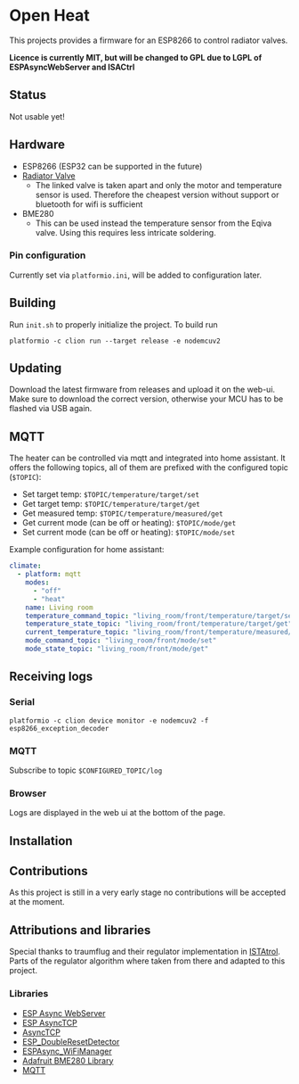 # Open Heat
This projects provides a firmware for an ESP8266 to control radiator valves.

**Licence is currently MIT, but will be changed to GPL due to LGPL of ESPAsyncWebServer and ISACtrl**

## Status 
Not usable yet!

## Hardware
  * ESP8266
(ESP32 can be supported in the future)
  * [Radiator Valve](https://www.amazon.de/-/en/Eqiva-Bluetooth-Smart-Radiator-Thermostat/dp/B085LW2K1M/ref=sr_1_1?crid=3I212STBS18JX&dchild=1&keywords=eqiva%2Bheizk%C3%B6rperthermostat&qid=1609525097&sprefix=eqiva%2Caps%2C280&sr=8-1&th=1)
    * The linked valve is taken apart and only the motor and temperature sensor is used.
    Therefore the cheapest version without support or bluetooth for wifi is sufficient
  * BME280
    * This can be used instead the temperature sensor from the Eqiva valve.
    Using this requires less intricate soldering.

### Pin configuration
Currently set via `platformio.ini`, will be added to configuration later.

## Building
Run `init.sh` to properly initialize the project. 
To build run 
```
platformio -c clion run --target release -e nodemcuv2
```

## Updating
Download the latest firmware from releases and upload it on the web-ui.
Make sure to download the correct version, otherwise your MCU has to be flashed via USB again.

## MQTT 
The heater can be controlled via mqtt and integrated into home assistant.
It offers the following topics, all of them are prefixed with the configured topic (`$TOPIC`):
* Set target temp: `$TOPIC/temperature/target/set`
* Get target temp: `$TOPIC/temperature/target/get`
* Get measured temp: `$TOPIC/temperature/measured/get`
* Get current mode (can be off or heating): `$TOPIC/mode/get`
* Set current mode (can be off or heating): `$TOPIC/mode/set`

Example configuration for home assistant:
```yaml
climate:
  - platform: mqtt
    modes:
      - "off"
      - "heat"
    name: Living room
    temperature_command_topic: "living_room/front/temperature/target/set"
    temperature_state_topic: "living_room/front/temperature/target/get"
    current_temperature_topic: "living_room/front/temperature/measured/get"
    mode_command_topic: "living_room/front/mode/set"
    mode_state_topic: "living_room/front/mode/get"

```

## Receiving logs 
### Serial
``platformio -c clion device monitor -e nodemcuv2 -f esp8266_exception_decoder``

### MQTT 
Subscribe to topic `$CONFIGURED_TOPIC/log`

### Browser
Logs are displayed in the web ui at the bottom of the page.

## Installation

## Contributions
As this project is still in a very early stage no contributions will be accepted at the moment.

## Attributions and libraries
Special thanks to traumflug and their regulator implementation in [ISTAtrol](https://github.com/Traumflug/ISTAtrol/blob/master/firmware/main.c).
Parts of the regulator algorithm where taken from there and adapted to this project.

### Libraries
* [ESP Async WebServer](https://github.com/me-no-dev/ESPAsyncWebServer)
* [ESP AsyncTCP](https://github.com/me-no-dev/ESPAsyncTCP)
* [AsyncTCP](https://github.com/me-no-dev/AsyncTCP)
* [ESP_DoubleResetDetector](https://github.com/khoih-prog/ESP_DoubleResetDetector)
* [ESPAsync_WiFiManager](https://github.com/khoih-prog/ESPAsync_WiFiManager)
* [Adafruit BME280 Library](https://github.com/adafruit/Adafruit_BME280_Library/)
* [MQTT](https://github.com/256dpi/arduino-mqtt)


